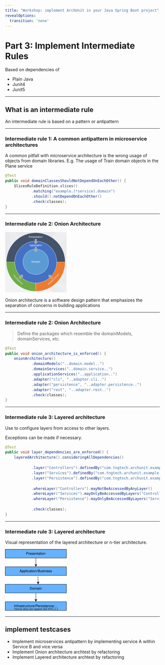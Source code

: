 ```yaml
---
title: "Workshop: implement ArchUnit in your Java Spring Boot project"
revealOptions:
  transition: 'none'
---
```


# Part 3: Implement Intermediate Rules
Based on dependencies of

- Plain Java
- Junit4
- Junit5

---

## What is an intermediate rule

An intermediate rule is based on a pattern or antipattern

---

### Intermediate rule 1: A common antipattern in microservice architectures

A common pitfall with microservice architecture is the wrong usage of objects from domain libraries.
E.g. The usage of Train domain objects in the Plane service

```java 
@Test
public void domainClassesShouldNotDependOnEachOther() {
    SlicesRuleDefinition.slices()
            .matching("example.(*service).domain")
            .should().notDependOnEachOther()
            .check(classes);
}
```
---

### Intermediate rule 2: Onion Architecture

<img src="../img/onionarchitecture.png" width="200"/>

Onion architecture is a software design pattern that emphasizes the separation of concerns in building applications

---

### Intermediate rule 2: Onion Architecture

> Define the packages which resemble the domainModels, domainServices, etc. 

```java
@Test
public void onion_architecture_is_enforced() {
    onionArchitecture()
            .domainModels("..domain.model..")
            .domainServices("..domain.service..")
            .applicationServices("..application..")
            .adapter("cli", "..adapter.cli..")
            .adapter("persistence", "..adapter.persistence..")
            .adapter("rest", "..adapter.rest..")
            .check(classes);
}
```

---

### Intermediate rule 3: Layered architecture

Use to configure layers from access to other layers.

Exceptions can be made if necessary.

```java
@Test
public void layer_dependencies_are_enforced() {
    layeredArchitecture().consideringAllDependencies()

            .layer("Controllers").definedBy("com.tngtech.archunit.example.layers.controller..")
            .layer("Services").definedBy("com.tngtech.archunit.example.layers.service..")
            .layer("Persistence").definedBy("com.tngtech.archunit.example.layers.persistence..")

            .whereLayer("Controllers").mayNotBeAccessedByAnyLayer()
            .whereLayer("Services").mayOnlyBeAccessedByLayers("Controllers")
            .whereLayer("Persistence").mayOnlyBeAccessedByLayers("Services")

            .check(classes);
}
```
---
### Intermediate rule 3: Layered architecture

Visual representation of the layered architecture or n-tier architecture.

<img src="../img/layered_common.svg" width="200"/>

---

## implement testcases

- Implement microservices antipattern by implementing service A within Service B and vice versa
- Implement Onion architecture archtest by refactoring 
- Implement Layered architecture archtest by refactoring



